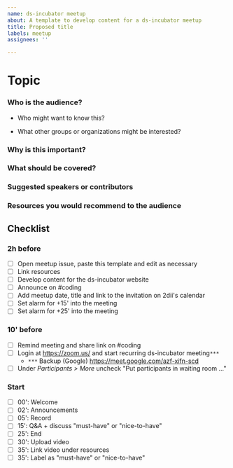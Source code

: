 ```yaml
---
name: ds-incubator meetup
about: A template to develop content for a ds-incubator meetup
title: Proposed title
labels: meetup
assignees: ''

---
```


# Topic

### Who is the audience?

* Who might want to know this?

* What other groups or organizations might be interested?

### Why is this important?



### What should be covered?



### Suggested speakers or contributors



### Resources you would recommend to the audience



## Checklist

### 2h before

- [ ] Open meetup issue, paste this template and edit as necessary
- [ ] Link resources
- [ ] Develop content for the ds-incubator website
- [ ] Announce on #coding
- [ ] Add meetup date, title and link to the invitation on 2dii's calendar
- [ ] Set alarm for +15' into the meeting
- [ ] Set alarm for +25' into the meeting

### 10' before

- [ ] Remind meeting and share link on #coding
- [ ] Login at <https://zoom.us/> and start recurring ds-incubator meeting`***`
    * `***` Backup (Google) https://meet.google.com/azf-xifn-scd
- [ ] Under _Participants > More_ uncheck "Put participants in waiting room ..."

### Start

- [ ] 00': Welcome
- [ ] 02': Announcements
- [ ] 05': Record
- [ ] 15': Q&A + discuss "must-have" or "nice-to-have"
- [ ] 25': End
- [ ] 30': Upload video
- [ ] 35': Link video under resources
- [ ] 35': Label as "must-have" or "nice-to-have"
